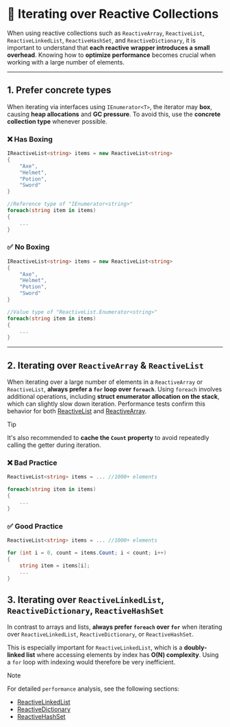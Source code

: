# 📌 Iterating over Reactive Collections

When using reactive collections such as `ReactiveArray`, `ReactiveList`, `ReactiveLinkedList`, `ReactiveHashSet`, and `ReactiveDictionary`, it is important to understand that **each reactive wrapper introduces a small overhead**. Knowing how to **optimize performance** becomes crucial when working with a large number of elements.

---

## 1. Prefer concrete types  
When iterating via interfaces using `IEnumerator<T>`, the iterator may **box**, causing **heap allocations** and **GC pressure**. To avoid this, use the **concrete collection type** whenever possible.

### ❌ Has Boxing
```csharp
IReactiveList<string> items = new ReactiveList<string>
{
    "Axe", 
    "Helmet",
    "Potion",
    "Sword"
} 

//Reference type of "IEnumerator<string>"
foreach(string item in items)
{
    ...
}
```

### ✅ No Boxing
```csharp
IReactiveList<string> items = new ReactiveList<string>
{
    "Axe", 
    "Helmet",
    "Potion",
    "Sword"
} 

//Value type of "ReactiveList.Enumerator<string>"
foreach(string item in items) 
{
    ...
}
```
---

## 2. Iterating over `ReactiveArray` & `ReactiveList`

When iterating over a large number of elements in a `ReactiveArray` or `ReactiveList`, **always prefer a `for` loop over `foreach`**. Using `foreach` involves additional operations, including **struct enumerator allocation on the stack**, which can slightly slow down iteration. Performance tests confirm this behavior for both [ReactiveList](../Collections/ReactiveList.md/#-performance) and [ReactiveArray](../Collections/ReactiveArray.md/#-performance).

> [!TIP]
> It's also recommended to **cache the `Count` property** to avoid repeatedly calling the getter during iteration.

### ❌ Bad Practice
```csharp
ReactiveList<string> items = ... //1000+ elements

foreach(string item in items)
{
    ...
}
```

### ✅ Good Practice
```csharp
ReactiveList<string> items = ... //1000+ elements

for (int i = 0, count = items.Count; i < count; i++)
{
    string item = items[i];
    ...
}
```
## 3. Iterating over `ReactiveLinkedList`, `ReactiveDictionary`, `ReactiveHashSet`

In contrast to arrays and lists, **always prefer `foreach` over `for`** when iterating over `ReactiveLinkedList`, `ReactiveDictionary`, or `ReactiveHashSet`.

This is especially important for `ReactiveLinkedList`, which is a **doubly-linked list** where accessing elements by index has **O(N) complexity**. Using a `for` loop with indexing would therefore be very inefficient.

> [!NOTE]  
> For detailed `performance` analysis, see the following sections:
> - [ReactiveLinkedList](../Collections/ReactiveLinkedList.md/#-performance)
> - [ReactiveDictionary](../Collections/ReactiveDictionary.md/#-performance)
> - [ReactiveHashSet](../Collections/ReactiveHashSet.md/#-performance)
